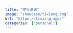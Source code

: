 ```yaml
---
title: "提香法语"
image: "showcase/tixiang.png"
url: "https://tixiang.app/"
categories: ["personal"]
---
```

